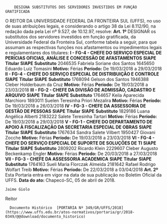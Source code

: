         DESIGNA SUBSTITUTOS DOS SERVIDORES INVESTIDOS EM FUNÇÃO GRATIFICADA  

 O REITOR DA UNIVERSIDADE FEDERAL DA FRONTEIRA SUL (UFFS), no uso de suas atribuições legais, e considerando o artigo 38 da Lei 8.112/90, na redação dada pela Lei nº 9.527, de 10.12.97, resolve:   **Art. 1º** DESIGNAR os substitutos dos servidores investidos em função gratificada, da Universidade Federal da Fronteira Sul, conforme tabela a seguir, para que assumam as respectivas funções nos afastamentos ou impedimentos legais e regulamentares dos titulares: **I - FG-4 - CHEFE DO SERVIÇO ESPECIAL DE PERICIAS OFICIAS, ANÁLISE E CONCESSÃO DE AFASTAMENTOS**      **SIAPE**    **Titular**    **SIAPE**    **Substituto**      2046535   Fabriela Soriane dos Santos   1645650   Eduardo Luiz Tomasini     **Motivo:**    Férias   **Período:**    De 19/03/2018 a 29/03/2018       **II - FG-4 - CHEFE DO SERVIÇO ESPECIAL DE DISTRIBUIÇÃO E CONTROLE**      **SIAPE**    **Titular**    **SIAPE**    **Substituto**      1768094   Gelson dos Santos   1946388   Cleber Holderbaum da Cruz     **Motivo:**    Férias   **Período:**    De 19/03/2018 a 23/03/2018       **III - FG-2 - CHEFE DA DIVISÃO DE ADMISSÃO, CADASTRO E ARQUIVO**      **SIAPE**    **Titular**    **SIAPE**    **Substituto**      1764657   Keila Aparecida Marchioro   1893011   Suelen Teresinha Priori Mezalira     **Motivo:**    Férias   **Período:**    De 19/03/2018 a 26/03/2018       **IV - FG-3 - CHEFE DA ASSESSORIA DE GESTÃO DE PESSOAS**      **SIAPE**    **Titular**    **SIAPE**    **Substituto**      1829186   Luana Angélica Alberti   2183222   Salete Teresinha Tartari     **Motivo:**    Férias   **Período:**    De 19/03/2018 a 29/03/2018       **V - FG-1 - CHEFE DO DEPARTAMENTO DE APOIO À FISCALIZAÇÃO DA SECRETARIA ESPECIAL DE OBRAS**      **SIAPE**    **Titular**    **SIAPE**    **Substituto**      1767634   Sandra Salete Vilbert   1950427   Giovani Zocche     **Motivo:**    Férias   **Período:**    De 19/03/2018 a 23/03/2018       **VI - FG-4 - CHEFE DO SERVIÇO ESPECIAL DE SUPORTE DE SOLUÇÕES DE TI**      **SIAPE**    **Titular**    **SIAPE**    **Substituto**      2809202   Ricardo Klein   2229607   Cleber Augusto Beckenkamp Engler     **Motivo:**    Férias   **Período:**    De 20/03/2018 a 27/03/2018       **VII - FG-3 - CHEFE DA ASSESSORIA ACADEMICA**      **SIAPE**    **Titular**    **SIAPE**    **Substituto**      1764163   Sueli Maria Florczak Almeida   2181642   Rafael Rodrigo Wolfart Treib     **Motivo:**    Férias   **Período:**    De 22/03/2018 a 03/04/2018       **Art. 2º** Esta Portaria entra em vigor na data de sua publicação no Boletim Oficial da UFFS.      **Data do ato:** Chapecó-SC, 05 de abril de 2018.   
 

    Jaime Giolo   
 Reitor 

      Documento Histórico  [PORTARIA Nº 349/GR/UFFS/2018](https://www.uffs.edu.br/atos-normativos/portaria/gr/2018-0349/@@download/documento_historico)     
      
